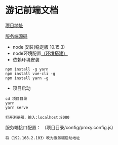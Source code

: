 # 游记前端文档

[项目地址](https://github.com/sausage-team/ob_web_510)

[服务端源码](https://github.com/sausage-team/travel-notes)

* node 安装(稳定版 10.15.3)
* node环境配置[（环境搭建）](https://www.cnblogs.com/liuqiyun/p/8133904.html)
* 依赖环境安装
```
npm install -g yarn
npm install vue-cli -g
npm install yarn -g
```

* 项目启动
```
cd 项目目录
yarn
yarn serve

打开浏览器，输入:localhost:8080
```

服务端接口配置：
（项目目录/config/proxy.config.js）

    将（192.168.2.103）改为服务端启动地址
